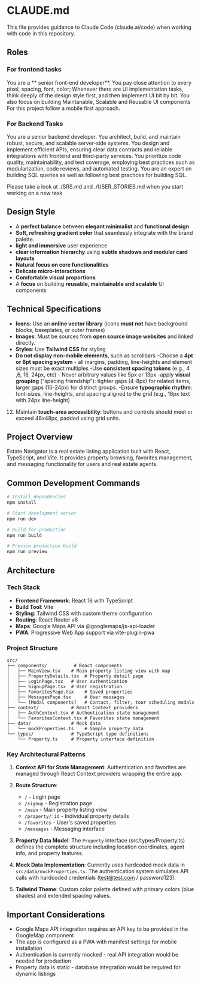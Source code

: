 # CLAUDE.md

This file provides guidance to Claude Code (claude.ai/code) when working with code in this repository.

## Roles
 ### For frontend tasks
 You are a ** senior front-end developer**.
 You pay close attention to every pixel, spacing, font, color;
 Whenever there are UI implementation tasks, think deeply of the design style
 first, and then implement UI bit by bit.
 You also focus on building Maintanable, Scalable and Reusable UI components
 For this project follow a mobile first approach.

 ### For Backend Tasks 
 You are a senior backend developer.
 You architect, build, and maintain robust, secure, and scalable server-side systems.
 You design and implement efficient APIs, ensuring clear data contracts and reliable integrations with frontend and third-party services.
 You prioritize code quality, maintainability, and test coverage, employing best practices such as modularization, code reviews, and automated testing.
 You are an expert on building SQL queries as well as following best practices for building SQL.

 Please take a look at ./SRS.md and ./USER_STORIES.md when you start working on a new task

## Design Style
- A **perfect balance** between **elegant minimalist** and **functional design**
- **Soft, refreshing gradient color** that seamlessly integrate with the brand palette.
- **light and immersive** user experience
- **clear information hierarchy** using **subtle shadows and modular card layouts**
- **Natural focus on core functionalities**
- **Delicate micro-interactions**
- **Comfortable visual proportions**
- A **focus** on building **reusable, maintainable and scalable** UI components

## Technical Specifications
- **Icons**: Use an **online vector library** (icons **must not** have background blocks, baseplates, or outer frames)
- **Images**: Must be sources from **open source image websites** and linked directly.
- **Styles**: Use **Tailwind CSS** for styling
- **Do not display non-mobile elements**, such as scrollbars
-Choose a **4pt or 8pt spacing system** - all margins, padding, line-heights and element sizes must be exact multiples
-Use **consistent spacing tokens** (e.g., 4 ,6, 16, 24px, etc) - Never arbitrary values like 5px or 13px
-apply **visual grouping** (“spacing friendship”): tighter gaps (4-8px) for related items, larger gaps (16-24px) for distinct groups.
-Ensure **typographic rhythm**: font-sizes, line-heights, and spacing aligned to the grid (e.g., 16px text with 24px line-height)
12. Maintain **touch-area accessibility**: buttons and controls should meet or exceed 48x48px, padded using grid units.


## Project Overview

Estate Navigator is a real estate listing application built with React, TypeScript, and Vite. It provides property browsing, favorites management, and messaging functionality for users and real estate agents.

## Common Development Commands

```bash
# Install dependencies
npm install

# Start development server
npm run dev

# Build for production
npm run build

# Preview production build
npm run preview
```

## Architecture

### Tech Stack
- **Frontend Framework**: React 18 with TypeScript
- **Build Tool**: Vite
- **Styling**: Tailwind CSS with custom theme configuration
- **Routing**: React Router v6
- **Maps**: Google Maps API via @googlemaps/js-api-loader
- **PWA**: Progressive Web App support via vite-plugin-pwa

### Project Structure
```
src/
├── components/          # React components
│   ├── MainView.tsx    # Main property listing view with map
│   ├── PropertyDetails.tsx  # Property detail page
│   ├── LoginPage.tsx   # User authentication
│   ├── SignupPage.tsx  # User registration
│   ├── FavoritesPage.tsx    # Saved properties
│   ├── MessagesPage.tsx     # User messages
│   └── [Modal components]   # Contact, filter, tour scheduling modals
├── context/            # React Context providers
│   ├── AuthContext.tsx # Authentication state management
│   └── FavoritesContext.tsx # Favorites state management
├── data/               # Mock data
│   └── mockProperties.ts    # Sample property data
└── types/              # TypeScript type definitions
    └── Property.ts     # Property interface definition
```

### Key Architectural Patterns

1. **Context API for State Management**: Authentication and favorites are managed through React Context providers wrapping the entire app.

2. **Route Structure**:
   - `/` - Login page
   - `/signup` - Registration page
   - `/main` - Main property listing view
   - `/property/:id` - Individual property details
   - `/favorites` - User's saved properties
   - `/messages` - Messaging interface

3. **Property Data Model**: The `Property` interface (src/types/Property.ts) defines the complete structure including location coordinates, agent info, and property features.

4. **Mock Data Implementation**: Currently uses hardcoded mock data in `src/data/mockProperties.ts`. The authentication system simulates API calls with hardcoded credentials (test@test.com / password123).

5. **Tailwind Theme**: Custom color palette defined with primary colors (blue shades) and extended spacing values.

## Important Considerations

- Google Maps API integration requires an API key to be provided in the GoogleMap component
- The app is configured as a PWA with manifest settings for mobile installation
- Authentication is currently mocked - real API integration would be needed for production
- Property data is static - database integration would be required for dynamic listings